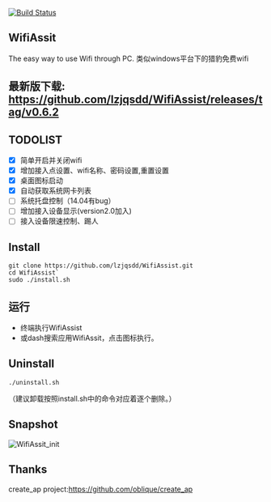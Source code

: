 [![Build Status](https://travis-ci.org/lzjqsdd/WifiAssist.svg?branch=master)](https://travis-ci.org/lzjqsdd/WifiAssist)

## WifiAssit
  The easy way to use Wifi through PC.
  类似windows平台下的猎豹免费wifi

## 最新版下载: https://github.com/lzjqsdd/WifiAssist/releases/tag/v0.6.2
  
## TODOLIST
- [x] 简单开启并关闭wifi
- [x] 增加接入点设置、wifi名称、密码设置,重置设置
- [x] 桌面图标启动
- [x] 自动获取系统网卡列表
- [ ] 系统托盘控制（14.04有bug）
- [ ] 增加接入设备显示(version2.0加入)
- [ ] 接入设备限速控制、踢人

## Install

  ```shell
  git clone https://github.com/lzjqsdd/WifiAssist.git
  cd WifiAssist`
  sudo ./install.sh
  ```
## 运行
- 终端执行WifiAssist
- 或dash搜索应用WifiAssit，点击图标执行。

## Uninstall
  ```shell
  ./uninstall.sh
  ```
  （建议卸载按照install.sh中的命令对应着逐个删除。）
## Snapshot
![WifiAssit_init](https://github.com/lzjqsdd/WifiAssist/blob/master/resources/img/WifiAssistForLinux.png)

## Thanks
  create_ap project:https://github.com/oblique/create_ap
